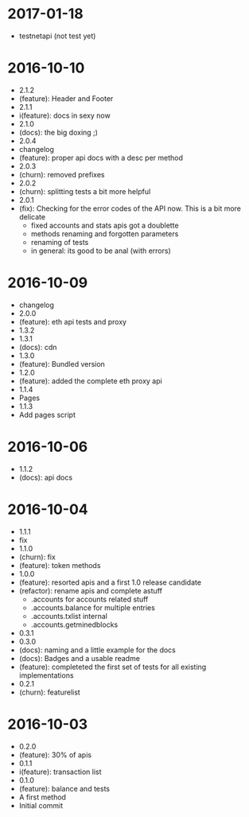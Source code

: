 2017-01-18
=========

* testnetapi (not test yet)

2016-10-10
==========

  * 2.1.2
  * (feature): Header and Footer
  * 2.1.1
  * i(feature): docs in sexy now
  * 2.1.0
  * (docs): the big doxing ;)
  * 2.0.4
  * changelog
  * (feature): proper api docs with a desc per method
  * 2.0.3
  * (churn): removed prefixes
  * 2.0.2
  * (churn): splitting tests a bit more helpful
  * 2.0.1
  * (fix): Checking for the error codes of the API now. This is a bit more delicate
    * fixed accounts and stats apis got a doublette
    * methods renaming and forgotten parameters
    * renaming of tests
    * in general: its good to be anal (with errors)

2016-10-09
==========

  * changelog
  * 2.0.0
  * (feature): eth api tests and proxy
  * 1.3.2
  * 1.3.1
  * (docs): cdn
  * 1.3.0
  * (feature): Bundled version
  * 1.2.0
  * (feature): added the complete eth proxy api
  * 1.1.4
  * Pages
  * 1.1.3
  * Add pages script

2016-10-06
==========

  * 1.1.2
  * (docs): api docs

2016-10-04
==========

  * 1.1.1
  * fix
  * 1.1.0
  * (churn): fix
  * (feature): token methods
  * 1.0.0
  * (feature): resorted apis and a first 1.0 release candidate
  * (refactor): rename apis and complete astuff
    * .accounts for accounts related stuff
    * .accounts.balance for multiple entries
    * .accounts.txlist internal
    * .accounts.getminedblocks
  * 0.3.1
  * 0.3.0
  * (docs): naming and a little example for the docs
  * (docs): Badges and a usable readme
  * (feature): completeted the first set of tests for all existing implementations
  * 0.2.1
  * (churn): featurelist

2016-10-03
==========

  * 0.2.0
  * (feature): 30% of apis
  * 0.1.1
  * i(feature): transaction list
  * 0.1.0
  * (feature): balance and tests
  * A first method
  * Initial commit
